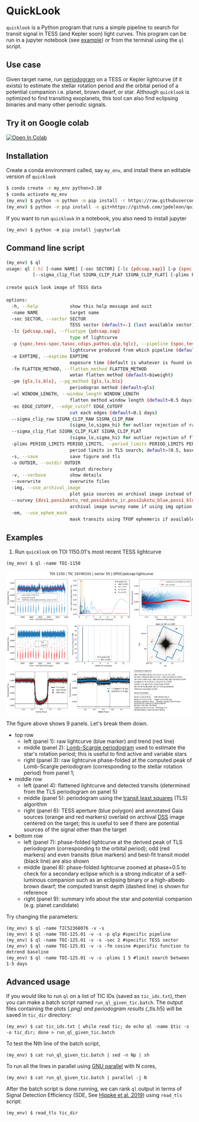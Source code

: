 # QuickLook
`quicklook` is a Python program that runs a simple pipeline to search for transit signal in TESS (and Kepler soon) light curves. This program can be run in a jupyter notebook (see [example](https://github.com/jpdeleon/quicklook/tree/main/notebook)) or from the terminal using the `ql` script.

## Use case
Given target name, run [periodogram]() on a TESS or Kepler lightcurve (if it exists) to estimate the stellar rotation period and the orbital period of a potential companion i.e. planet, brown dwarf, or star.
Although `quicklook` is optimized to find transiting exoplanets, this tool can also find eclipsing binaries and many other periodic signals.

## Try it on Google colab

<a href="https://colab.research.google.com/github/jpdeleon/quicklook/blob/main/notebook/examples.ipynb" target="_parent"><img src="https://colab.research.google.com/assets/colab-badge.svg" alt="Open In Colab"/></a>


## Installation
Create a conda environment called, say `my_env`, and install there an editable version of `quicklook`
```bash
$ conda create -n my_env python=3.10
$ conda activate my_env
(my_env) $ python -m python -m pip install -r https://raw.githubusercontent.com/jpdeleon/quicklook/main/requirements.txt
(my_env) $ python -m pip install -e git+https://github.com/jpdeleon/quicklook.git#egg=quicklook
```

If you want to run `quicklook` in a notebook, you also need to install jupyter
```
(my_env) $ python -m pip install jupyterlab
```

## Command line script
```bash
(my_env) $ ql
usage: ql [-h] [-name NAME] [-sec SECTOR] [-lc {pdcsap,sap}] [-p {spoc,tess-spoc,tasoc,cdips,pathos,qlp,tglc}] [-e EXPTIME] [-fm FLATTEN_METHOD] [-pm {gls,ls,bls}] [-wl WINDOW_LENGTH] [-ec EDGE_CUTOFF] [--sigma_clip_raw SIGMA_CLIP_RAW SIGMA_CLIP_RAW]
          [--sigma_clip_flat SIGMA_CLIP_FLAT SIGMA_CLIP_FLAT] [-plims PERIOD_LIMITS PERIOD_LIMITS] [-s] [-o OUTDIR] [-v] [--overwrite] [-img] [--survey {dss1,poss2ukstu_red,poss2ukstu_ir,poss2ukstu_blue,poss1_blue,poss1_red,all,quickv,phase2_gsc2,phase2_gsc1}] [-em]

create quick look image of TESS data

options:
  -h, --help            show this help message and exit
  -name NAME            target name
  -sec SECTOR, --sector SECTOR
                        TESS sector (default=-1 (last available sector))
  -lc {pdcsap,sap}, --fluxtype {pdcsap,sap}
                        type of lightcurve
  -p {spoc,tess-spoc,tasoc,cdips,pathos,qlp,tglc}, --pipeline {spoc,tess-spoc,tasoc,cdips,pathos,qlp,tglc}
                        lightcurve produced from which pipeline (default=SPOC)
  -e EXPTIME, --exptime EXPTIME
                        exposure time (default is whatever is found in last sector)
  -fm FLATTEN_METHOD, --flatten_method FLATTEN_METHOD
                        wotan flatten method (default=biweight)
  -pm {gls,ls,bls}, --pg_method {gls,ls,bls}
                        periodogran method (default=gls)
  -wl WINDOW_LENGTH, --window_length WINDOW_LENGTH
                        flatten method window length (default=0.5 days)
  -ec EDGE_CUTOFF, --edge_cutoff EDGE_CUTOFF
                        cut each edges (default=0.1 days)
  --sigma_clip_raw SIGMA_CLIP_RAW SIGMA_CLIP_RAW
                        (sigma_lo,sigma_hi) for outlier rejection of raw lc before flattening/detrending
  --sigma_clip_flat SIGMA_CLIP_FLAT SIGMA_CLIP_FLAT
                        (sigma_lo,sigma_hi) for outlier rejection of flattened/detrended lc
  -plims PERIOD_LIMITS PERIOD_LIMITS, --period_limits PERIOD_LIMITS PERIOD_LIMITS
                        period limits in TLS search; default=(0.5, baseline/2) d
  -s, --save            save figure and tls
  -o OUTDIR, --outdir OUTDIR
                        output directory
  -v, --verbose         show details
  --overwrite           overwrite files
  -img, --use_archival_image
                        plot gaia sources on archival image instead of tpf
  --survey {dss1,poss2ukstu_red,poss2ukstu_ir,poss2ukstu_blue,poss1_blue,poss1_red,all,quickv,phase2_gsc2,phase2_gsc1}
                        archival image survey name if using img option
  -em, --use_ephem_mask
                        mask transits using TFOP ephemeris if available (default=False)
```

## Examples

1. Run `quicklook` on TOI 1150.01's most recent TESS lightcurve

```shell
(my_env) $ ql -name TOI-1150
```
![img](tests/TOI1150_s55_pdcsap_sc.png)

The figure above shows 9 panels. Let's break them down.
* top row
  - left (panel 1): raw lightcurve (blue marker) and trend (red line)
  - middle (panel 2): [Lomb-Scargle periodogram](https://docs.astropy.org/en/stable/timeseries/lombscargle.html) used to estimate the star's rotation period; this is useful to find active and variable stars
  - right (panel 3): raw lightcurve phase-folded at the computed peak of Lomb-Scargle periodogram (corresponding to the stellar rotation period) from panel 1;
* middle row
  - left (panel 4): flattened lightcurve and detected transits (determined from the TLS periodogram on panel 5)
  - middle (panel 5): periodogram using the [transit least squares](https://ui.adsabs.harvard.edu/abs/2019A%26A...623A..39H/abstract) (TLS) algorithm
  - right (panel 6): TESS aperture (blue polygon) and annotated Gaia sources (orange and red markers) overlaid on archival [DSS](https://archive.stsci.edu/cgi-bin/dss_form) image centered on the target; this is useful to see if there are potential sources of the signal other than the target
* bottom row
  - left (panel 7): phase-folded lightcurve at the derived peak of TLS periodogram (corresponding to the orbital period); odd (red markers) and even transits (blue markers) and best-fit transit model (black line) are also shown
  - middle (panel 8): phase-folded lightcurve zoomed at phase=0.5 to check for a secondary eclipse which is a strong indicator of a self-luminous companion such as an eclipsing binary or a high-albedo brown dwarf; the computed transit depth (dashed line) is shown for reference
  - right (panel 9): summary info about the star and potential companion (e.g. planet candidate)

Try changing the parameters:
```shell
(my_env) $ ql -name TIC52368076 -v -s
(my_env) $ ql -name TOI-125.01 -v -s -p qlp #specific pipeline
(my_env) $ ql -name TOI-125.01 -v -s -sec 2 #specific TESS sector
(my_env) $ ql -name TOI-125.01 -v -s -fm cosine #specific function to detrend baseline
(my_env) $ ql -name TOI-125.01 -v -s -plims 1 5 #limit search between 1-5 days
```

## Advanced usage

If you would like to run `ql` on a list of TIC IDs (saved as `tic_ids.txt`), then you can make a batch script named `run_ql_given_tic.batch`. The output files containing the plots (*.png) and periodogram results (*_tls.h5) will be saved in `tic_dir` directory:

```shell
(my_env) $ cat tic_ids.txt | while read tic; do echo ql -name $tic -s -o tic_dir; done > run_ql_given_tic.batch
```

To test the Nth line of the batch script,

```shell
(my_env) $ cat run_ql_given_tic.batch | sed -n Np | sh
```

To run all the lines in parallel using [GNU parallel](https://www.gnu.org/software/parallel/) with N cores,

```shell
(my_env) $ cat run_ql_given_tic.batch | parallel -j N
```

After the batch script is done running, we can rank `ql` output in terms of Signal Detection Efficiency (SDE, See [Hippke et al. 2019](https://ui.adsabs.harvard.edu/abs/2019A%26A...623A..39H/abstract)) using `read_tls` script:

```shell
(my_env) $ read_tls tic_dir
```
